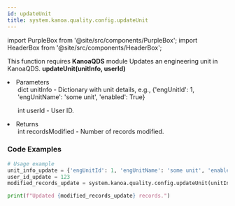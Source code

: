 ```yaml
---
id: updateUnit
title: system.kanoa.quality.config.updateUnit
---
```


import PurpleBox from '@site/src/components/PurpleBox';
import HeaderBox from '@site/src/components/HeaderBox';

<PurpleBox>This function requires <b>KanoaQDS</b> module</PurpleBox>
<HeaderBox header="Description">Updates an engineering unit in KanoaQDS.</HeaderBox>
<HeaderBox header="Syntax">
    <b>updateUnit(unitInfo, userId)</b>
    <li> Parameters <br />
        <ul>dict unitInfo - Dictionary with unit details, e.g., &#123;'engUnitId': 1, 'engUnitName': 'some unit', 'enabled': True}</ul>
        <ul>int userId - User ID.</ul>
    </li>
    <li> Returns <br />
        <ul>int recordsModified - Number of records modified.</ul>
    </li>
</HeaderBox>

### Code Examples
```python
# Usage example
unit_info_update = {'engUnitId': 1, 'engUnitName': 'some unit', 'enabled': True}
user_id_update = 123
modified_records_update = system.kanoa.quality.config.updateUnit(unitInfo=unit_info_update, userId=user_id_update)

print(f"Updated {modified_records_update} records.")